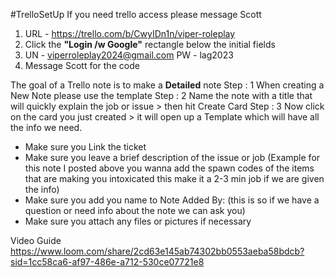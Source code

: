 #TrelloSetUp
If you need trello access please message Scott

 1. URL - https://trello.com/b/CwyIDn1n/viper-roleplay
2. Click the **"Login /w Google"** rectangle below the initial fields
3. UN - viperroleplay2024@gmail.com PW - lag2023
4. Message Scott for the code

The goal of a Trello note is to make a **Detailed** note
Step : 1 When creating a New Note please use the template
Step : 2 Name the note with a title that will quickly explain the job or issue > then hit Create Card
Step : 3 Now click on the card you just created > it will open up a Template which will have all the info we need.
- Make sure you Link the ticket
- Make sure you leave a brief description of the issue or job (Example for this note I posted above you wanna add the spawn codes of the items that are making you intoxicated this make it a 2-3 min job if we are given the info)
- Make sure you add you name to Note Added By: (this is so if we have a question or need info about the note we can ask you)
- Make sure you attach any files or pictures if necessary
  
  
Video Guide
https://www.loom.com/share/2cd63e145ab74302bb0553aeba58bdcb?sid=1cc58ca6-af97-486e-a712-530ce07721e8


